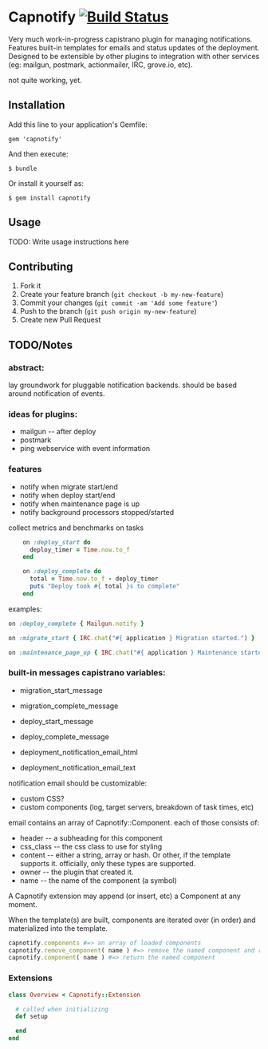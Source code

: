 # Capnotify  [![Build Status](https://travis-ci.org/spikegrobstein/capnotify.png)](https://travis-ci.org/spikegrobstein/capnotify)

Very much work-in-progress capistrano plugin for managing notifications. Features built-in
templates for emails and status updates of the deployment. Designed to be extensible by other
plugins to integration with other services (eg: mailgun, postmark, actionmailer, IRC, grove.io,
etc).

not quite working, yet.

## Installation

Add this line to your application's Gemfile:

    gem 'capnotify'

And then execute:

    $ bundle

Or install it yourself as:

    $ gem install capnotify

## Usage

TODO: Write usage instructions here

## Contributing

1. Fork it
2. Create your feature branch (`git checkout -b my-new-feature`)
3. Commit your changes (`git commit -am 'Add some feature'`)
4. Push to the branch (`git push origin my-new-feature`)
5. Create new Pull Request

## TODO/Notes

### abstract:

lay groundwork for pluggable notification backends.
should be based around notification of events.

### ideas for plugins:

 * mailgun -- after deploy
 * postmark
 * ping webservice with event information

### features

 * notify when migrate start/end
 * notify when deploy start/end
 * notify when maintenance page is up
 * notify background processors stopped/started

collect metrics and benchmarks on tasks

```ruby
    on :deploy_start do
      deploy_timer = Time.now.to_f
    end

    on :deploy_complete do
      total = Time.now.to_f - deploy_timer
      puts "Deploy took #{ total }s to complete"
    end
```

examples:

```ruby
on :deploy_complete { Mailgun.notify }

on :migrate_start { IRC.chat("#{ application } Migration started.") }

on :maintenance_page_up { IRC.chat("#{ application } Maintenance started.") }
```

### built-in messages capistrano variables:

 * migration_start_message
 * migration_complete_message
 * deploy_start_message
 * deploy_complete_message

 * deployment_notification_email_html
 * deployment_notification_email_text

notification email should be customizable:

 * custom CSS?
 * custom components (log, target servers, breakdown of task times, etc)

email contains an array of Capnotify::Component. each of those consists of:

 * header -- a subheading for this component
 * css_class -- the css class to use for styling
 * content -- either a string, array or hash. Or other, if the template supports it. officially, only these types are supported.
 * owner -- the plugin that created it.
 * name -- the name of the component (a symbol)

A Capnotify extension may append (or insert, etc) a Component at any moment.

When the template(s) are built, components are iterated over (in order) and
materialized into the template.

```ruby
capnotify.components #=> an array of loaded components
capnotify.remove_component( name ) #=> remove the named component and return it
capnotify.component( name ) #=> return the named component
```

### Extensions

```ruby
class Overview < Capnotify::Extension

  # called when initializing
  def setup

  end
end
```

